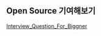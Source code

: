 ## Open Source 기여해보기 
[Interview_Question_For_Biggner](https://github.com/JaeYeopHan/Interview_Question_for_Beginner/tree/master/Java)